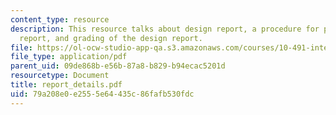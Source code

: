 ```yaml
---
content_type: resource
description: This resource talks about design report, a procedure for preparing the
  report, and grading of the design report.
file: https://ol-ocw-studio-app-qa.s3.amazonaws.com/courses/10-491-integrated-chemical-engineering-ii-spring-2006/79a208e0e2555e64435c86fafb530fdc_report_details.pdf
file_type: application/pdf
parent_uid: 09de868b-e56b-87a8-b829-b94ecac5201d
resourcetype: Document
title: report_details.pdf
uid: 79a208e0-e255-5e64-435c-86fafb530fdc
---
```

